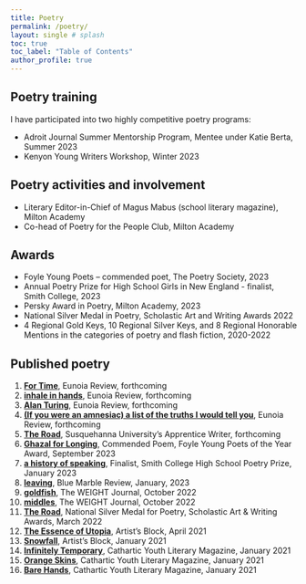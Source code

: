 ```yaml
---
title: Poetry
permalink: /poetry/
layout: single # splash
toc: true
toc_label: "Table of Contents"
author_profile: true
---
```


## Poetry training
I have participated into two highly competitive poetry programs:
- Adroit Journal Summer Mentorship Program, Mentee under Katie Berta, Summer 2023
- Kenyon Young Writers Workshop, Winter 2023

## Poetry activities and involvement
- Literary Editor-in-Chief of Magus Mabus (school literary magazine), Milton Academy
- Co-head of Poetry for the People Club, Milton Academy

## Awards
- Foyle Young Poets – commended poet, The Poetry Society, 2023
- Annual Poetry Prize for High School Girls in New England - finalist, Smith College, 2023
- Persky Award in Poetry, Milton Academy, 2023
- National Silver Medal in Poetry, Scholastic Art and Writing Awards 2022
- 4 Regional Gold Keys, 10 Regional Silver Keys, and 8 Regional Honorable Mentions in the categories of poetry and flash fiction, 2020-2022

## Published poetry

1. **[For Time]**, Eunoia Review, forthcoming
1. **[inhale in hands]**, Eunoia Review, forthcoming
1. **[Alan Turing]**, Eunoia Review, forthcoming
1. **[(If you were an amnesiac) a list of the truths I would tell you]**, Eunoia Review, forthcoming
1. **[The Road]**, Susquehanna University’s Apprentice Writer, forthcoming
1. **[Ghazal for Longing]**, Commended Poem, Foyle Young Poets of the Year Award, September 2023 
1. **[a history of speaking]**, Finalist, Smith College High School Poetry Prize, January 2023 
1. **[leaving]**, Blue Marble Review, January, 2023
1. **[goldfish]**, The WEIGHT Journal, October 2022
1. **[middles]**, The WEIGHT Journal, October 2022
1. **[The Road]**, National Silver Medal for Poetry, Scholastic Art & Writing Awards, March 2022
1. **[The Essence of Utopia]**, Artist’s Block, April 2021
1. **[Snowfall]**, Artist’s Block, January 2021
1. **[Infinitely Temporary]**, Cathartic Youth Literary Magazine, January 2021
1. **[Orange Skins]**, Cathartic Youth Literary Magazine, January 2021
1. **[Bare Hands]**, Cathartic Youth Literary Magazine, January 2021

<!-- Links -->
[a history of speaking]: https://www.smith.edu/academics/applied-learning-research/boutelle-day-poetry-center/high-school-poetry-prize
[leaving]: https://bluemarblereview.com/leaving/
[goldfish]: https://www.theweightjournal.com/post/goldfish-poetry-by-elena-ferrari
[middles]: https://www.theweightjournal.com/post/middles-poetry-by-elena-ferrari
[The Road]: https://www.artandwriting.org/gallery/594002
[Bare Hands]: https://www.catharticlitmagazine.com/magazine/bare-hands-by-elena-ferrari-15-massachusetts
[For Time]: fortime.md
[inhale in hands]: inhale.md
[Alan Turing]: turing.md
[(If you were an amnesiac) a list of the truths I would tell you]: amnesiac.md
[Ghazal for Longing]: ghazal.md
[The Essence of Utopia]: utopia.md
[Snowfall]: snowfall.md
[Infinitely Temporary]: infinitely.md
[Orange Skins]: orangeskins.md